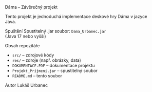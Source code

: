 Dáma – Závěrečný projekt

Tento projekt je jednoduchá implementace deskové hry Dáma v jazyce Java.

 Spuštění
Spustitelný .jar soubor: `Dama_Urbanec.jar`  
(Java 17 nebo vyšší)

Obsah repozitáře
- `src/` – zdrojové kódy
- `res/` – zdroje (např. obrázky, data)
- `DOKUMENTACE.PDF` – dokumentace projektu
- `Projekt_Prijmeni.jar` – spustitelný soubor
- `README.md` – tento soubor

Autor
Lukáš Urbanec
